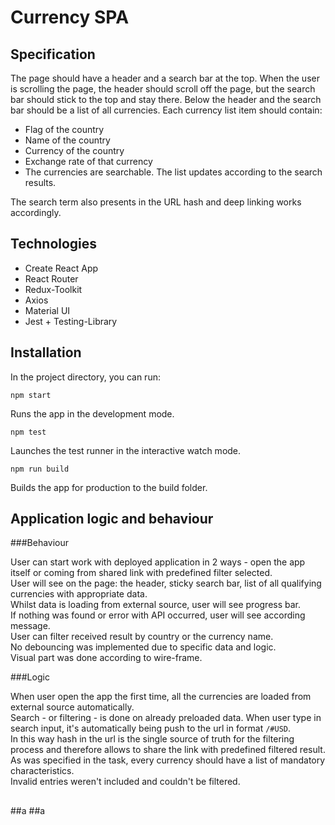# Currency SPA

## Specification
The page should have a header and a search bar at the top.
When the user is scrolling the page, the header should scroll off the page, but the search bar should stick to the top and stay there.
Below the header and the search bar should be a list of all currencies.
Each currency list item should contain:

- Flag of the country
- Name of the country
- Currency of the country
- Exchange rate of that currency
- The currencies are searchable. The list updates according to the search results.

The search term also presents in the URL hash and deep linking  works accordingly.

## Technologies
- Create React App
- React Router
- Redux-Toolkit
- Axios
- Material UI
- Jest + Testing-Library

## Installation
In the project directory, you can run:

`npm start`

Runs the app in the development mode.

`npm test`

Launches the test runner in the interactive watch mode.

`npm run build`

Builds the app for production to the build folder.

## Application logic and behaviour

###Behaviour

User can start work with deployed application in 2 ways - open the app itself or coming from shared link with predefined filter selected.</br>
User will see on the page: the header, sticky search bar, list of all qualifying currencies with appropriate data. </br>
Whilst data is loading from external source, user will see progress bar. </br>
If nothing was found or error with API occurred, user will see according message. </br>
User can filter received result by country or the currency name. </br>
No debouncing was implemented due to specific data and logic. </br>
Visual part was done according to wire-frame. 

###Logic

When user open the app the first time, all the currencies are loaded from external source automatically.<br/> 
Search - or filtering - is done on already preloaded data. When user type in search input, 
it's automatically being push to the url in format `/#USD`. </br>
In this way hash in the url is the single source of truth for the filtering process and
therefore allows to share the link with predefined filtered result. </br>
As was specified in the task, every currency should have a list of mandatory characteristics.<br/>
Invalid entries weren't included and couldn't be filtered.























##
##
##
##
##a
##a
